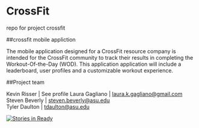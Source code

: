 # CrossFit
repo for project crossfit

##crossfit mobile appliction

The mobile application designed for a CrossFit resource company is intended for the CrossFit community to track their results in completing the Workout-Of-the-Day (WOD). This application application will include a leaderboard, user profiles and a customizable workout experience.  

##Project team

Kevin Risser |  See profile
Laura Gagliano | laura.k.gagliano@gmail.com  
Steven Beverly | steven.beverly@asu.edu  
Tyler Daulton | tdaulton@asu.edu  

[![Stories in Ready](https://badge.waffle.io/asu-cis-capstone/wodstar.png?label=ready&title=Ready)](https://waffle.io/asu-cis-capstone/wodstar)
